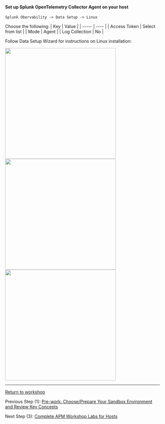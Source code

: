 ####  Set up Splunk OpenTelemetry Collector Agent on your host

`Splunk Obervability -> Data Setup -> Linux`  

Choose the following:
| Key | Value |
| ----- | ---- |
| Access Token | Select from list |
| Mode | Agent |
| Log Collection | No |  

Follow Data Setup Wizard for instructions on Linux installation:

<img src="../assets/03-datasetup.png" width="360" />  

<img src="../assets/04-datasetup-linux.png" width="360" />  

<img src="../assets/05-datasetup-linuxinstall.png" width="360" />  

----

[Return to workshop](../README.md)

Previous Step (1): [Pre-work: Choose/Prepare Your Sandbox Environment and Review Key Concepts](./1-prep.md)

Next Step (3): [Complete APM Workshop Labs for Hosts](./3-workshop-labs.md)



